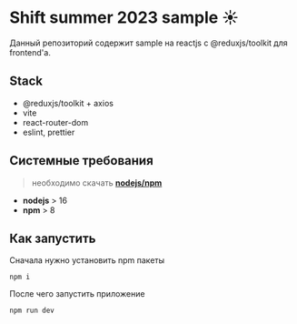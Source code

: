 # **Shift summer 2023 sample ☀️️**

Данный репозиторий содержит sample на reactjs с @reduxjs/toolkit для frontend'а.

## Stack

- @reduxjs/toolkit + axios
- vite
- react-router-dom
- eslint, prettier

## Системные требования

> необходимо скачать [**nodejs/npm**](https://nodejs.org/en/download/)

- **nodejs** > 16
- **npm** > 8

## Как запустить

Сначала нужно установить npm пакеты

```
npm i
```

После чего запустить приложение

```
npm run dev
```
